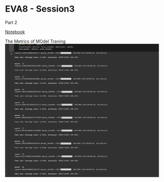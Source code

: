# EVA8 - Session3



Part 2


[Notebook](https://github.com/visionenthusiast/EVA8/tree/main/S3/Part2)

The Metrics of MOdel Traning
![alt text](metrics.png "Screenshot")